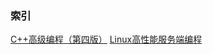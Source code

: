 ### 索引

[C++高级编程（第四版）](https://github.com/sunbines/cpp_source_code/tree/main/cpp-01)
[Linux高性能服务端编程](https://github.com/sunbines/cpp_source_code/tree/main/cpp-02)
